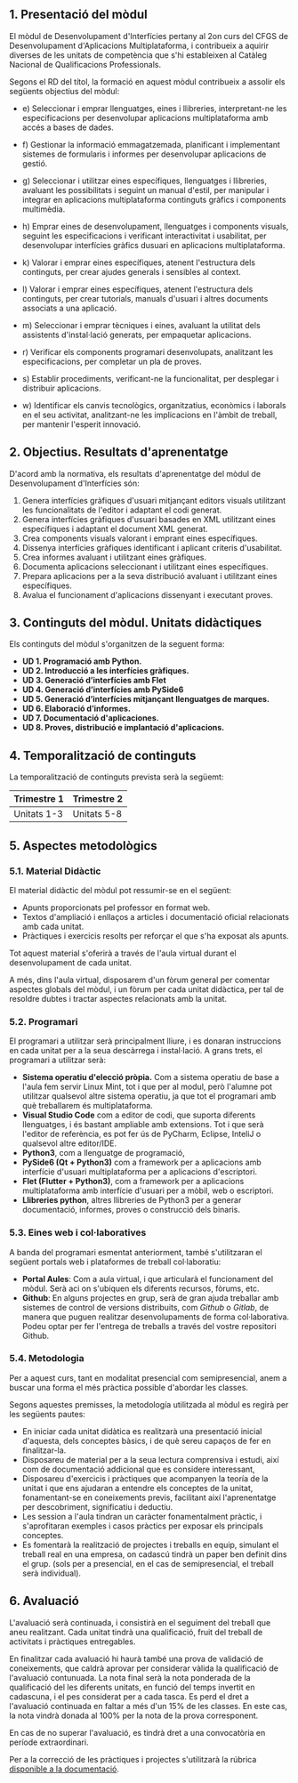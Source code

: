 ## 1. Presentació del mòdul

El mòdul de Desenvolupament d'Interfícies pertany al 2on curs del CFGS de Desenvolupament d'Aplicacions Multiplataforma, i contribueix a aquirir diverses de les unitats de competència que s'hi estableixen al Catàleg Nacional de Qualificacions Professionals.

Segons el RD del títol, la formació en aquest mòdul contribueix a assolir els següents objectius del mòdul:

- e) Seleccionar i emprar llenguatges, eines i llibreries, interpretant-ne les
especificacions per desenvolupar aplicacions multiplataforma amb accés a bases de
dades.

- f) Gestionar la informació emmagatzemada, planificant i implementant sistemes de
formularis i informes per desenvolupar aplicacions de gestió.  

- g) Seleccionar i utilitzar eines específiques, llenguatges i llibreries, avaluant
les possibilitats i seguint un manual d'estil, per manipular i integrar en aplicacions
multiplataforma continguts gràfics i components multimèdia.  

- h) Emprar eines de desenvolupament, llenguatges i components visuals, seguint
les especificacions i verificant interactivitat i usabilitat, per desenvolupar interfícies
gràfics dusuari en aplicacions multiplataforma.  

- k) Valorar i emprar eines específiques, atenent l'estructura dels
continguts, per crear ajudes generals i sensibles al context.

- l) Valorar i emprar eines específiques, atenent l'estructura dels
continguts, per crear tutorials, manuals d'usuari i altres documents associats a
una aplicació.  

- m) Seleccionar i emprar tècniques i eines, avaluant la utilitat dels
assistents d'instal·lació generats, per empaquetar aplicacions.  

- r) Verificar els components programari desenvolupats, analitzant les especificacions,
per completar un pla de proves.  

- s) Establir procediments, verificant-ne la funcionalitat, per desplegar i distribuir
aplicacions.  

- w) Identificar els canvis tecnològics, organitzatius, econòmics i laborals en el seu
activitat, analitzant-ne les implicacions en l'àmbit de treball, per mantenir l'esperit
innovació.  

## 2. Objectius. Resultats d'aprenentatge

D'acord amb la normativa, els resultats d'aprenentatge del mòdul de Desenvolupament d'Interfícies són:

1. Genera interfícies gràfiques d'usuari mitjançant editors visuals utilitzant les
funcionalitats de l'editor i adaptant el codi generat.  
2. Genera interfícies gràfiques d'usuari basades en XML utilitzant eines
específiques i adaptant el document XML generat.  
3. Crea components visuals valorant i emprant eines específiques.  
4. Dissenya interfícies gràfiques identificant i aplicant criteris d'usabilitat.
5. Crea informes avaluant i utilitzant eines gràfiques.  
6. Documenta aplicacions seleccionant i utilitzant eines específiques.  
7. Prepara aplicacions per a la seva distribució avaluant i utilitzant eines
específiques.  
8. Avalua el funcionament d'aplicacions dissenyant i executant proves.  

## 3. Continguts del mòdul. Unitats didàctiques

Els continguts del mòdul s'organitzen de la seguent forma:

- **UD 1. Programació amb Python.**  
- **UD 2. Introducció a les interfícies gràfiques.**
- **UD 3. Generació d’interfícies amb Flet**
- **UD 4. Generació d’interfícies amb PySide6**
- **UD 5. Generació d’interfícies mitjançant llenguatges de marques.**
- **UD 6. Elaboració d’informes.**
- **UD 7. Documentació d'aplicaciones.**
- **UD 8. Proves, distribució e implantació d'aplicacions.**

## 4. Temporalització de continguts

La temporalització de continguts prevista serà la següemt:

| Trimestre 1 | Trimestre 2          |
| ----------- | -------------------- |
| Unitats 1-3 | Unitats 5-8          |

## 5. Aspectes metodològics

### 5.1. Material Didàctic

El material didàctic del mòdul pot ressumir-se en el següent:

* Apunts proporcionats pel professor en format web.
* Textos d'ampliació i enllaços a articles i documentació oficial relacionats amb cada unitat.
* Pràctiques i exercicis resolts per reforçar el que s'ha exposat als apunts.

Tot aquest material s'oferirà a través de l'aula virtual durant el desenvolupament de cada unitat.

A més, dins l'aula virtual, disposarem d'un fòrum general per comentar aspectes globals del mòdul, i un fòrum per cada unitat didàctica, per tal de resoldre dubtes i tractar aspectes relacionats amb la unitat.

### 5.2. Programari

El programari a utilitzar serà principalment lliure, i es donaran instruccions en cada unitat per a la seua descàrrega i instal·lació. A grans trets, el programari a utilitzar serà:

* **Sistema operatiu d'elecció pròpia.** Com a sistema operatiu de base a l'aula fem servir Linux Mint, tot i que per al modul, però l'alumne pot utilitzar qualsevol altre sistema operatiu, ja que tot el programari amb què treballarem és multiplataforma.
* **Visual Studio Code** com a editor de codi, que suporta diferents llenguatges, i és bastant ampliable amb extensions. Tot i que serà l'editor de referència, es pot fer ús de PyCharm, Eclipse, InteliJ o qualsevol altre editor/IDE.
* **Python3**, com a llenguatge de programació,
* **PySide6 (Qt + Python3)** com a framework per a aplicacions amb interfície d'usuari multiplataforma per a aplicacions d'escriptori.
* **Flet (Flutter + Python3)**, com a framework per a aplicacions multiplataforma amb interfície d'usuari per a mòbil, web o escriptori.
* **Llibreries python**, altres llibreries de Python3 per a generar documentació, informes, proves o construcció dels binaris.

### 5.3. Eines web i col·laboratives

A banda del programari esmentat anteriorment, també s'utilitzaran el següent portals web i plataformes de treball col·laboratiu:

* **Portal Aules**: Com a aula virtual, i que articularà el funcionament del mòdul. Serà aci on s'ubiquen els diferents recursos, fòrums, etc.
* **Github**: En alguns projectes en grup, serà de gran ajuda treballar amb sistemes de control de versions distribuits, com *Github* o *Gitlab*, de manera que puguen realitzar desenvolupaments de forma col·laborativa. Podeu optar per fer l'entrega de treballs a través del vostre repositori Github.

### 5.4. Metodologia

Per a aquest curs, tant en modalitat presencial com semipresencial, anem a buscar una forma el més pràctica possible d'abordar les classes. 
 
Segons aquestes premisses, la metodología utilitzada al mòdul es regirà per les següents pautes:

* En iniciar cada unitat didàtica es realitzarà una presentació inicial d'aquesta, dels conceptes bàsics, i de què sereu capaços de fer en finalitzar-la.
* Disposareu de material per a la seua lectura comprensiva i estudi, així com de documentació addicional que es considere interessant,
* Disposareu d'exercicis i pràctiques que acompanyen la teoría de la unitat i que ens ajudaran a entendre els conceptes de la unitat, fonamentant-se en coneixements previs, facilitant així l'aprenentatge per descobriment, significatiu i deductiu.
* Les session a l'aula tindran un caràcter fonamentalment pràctic, i s'aprofitaran exemples i casos pràctics per exposar els principals conceptes.
* Es fomentarà la realització de projectes i treballs en equip, simulant el treball real en una empresa, on cadascú tindrà un paper ben definit dins el grup. (sols per a presencial, en el cas de semipresencial, el treball serà individual).

## 6. Avaluació

L'avaluació serà continuada, i consistirà en el seguiment del treball que aneu realitzant. Cada unitat tindrà una qualificació, fruit del treball de activitats i pràctiques entregables.

En finalitzar cada avaluació hi haurà també una prova de validació de coneixements, que caldrà aprovar per considerar vàlida la qualificació de l'avaluació contunuada. La nota final serà la nota ponderada de la qualificació del les diferents unitats, en funció del temps invertit en cadascuna, i el pes considerat per a cada tasca. Es perd el dret a l'avaluació continuada en faltar a més d'un 15% de les classes. En este cas, la nota vindrà donada al 100% per la nota de la prova corresponent.

En cas de no superar l'avaluació, es tindrà dret a una convocatòria en període extraordinari.

Per a la correcció de les pràctiques i projectes s'utilitzarà la rúbrica [disponible a la documentació](../info/qualificacio/rubrica.md).